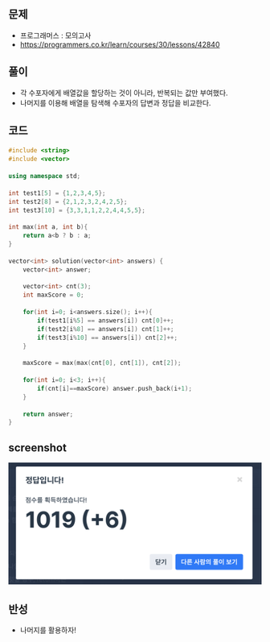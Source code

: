 ## 문제
- 프로그래머스 : 모의고사
- https://programmers.co.kr/learn/courses/30/lessons/42840


## 풀이
- 각 수포자에게 배열값을 할당하는 것이 아니라, 반복되는 값만 부여했다.
- 나머지를 이용해 배열을 탐색해 수포자의 답변과 정답을 비교한다.



## 코드
```c++
#include <string>
#include <vector>

using namespace std;

int test1[5] = {1,2,3,4,5};
int test2[8] = {2,1,2,3,2,4,2,5};
int test3[10] = {3,3,1,1,2,2,4,4,5,5};

int max(int a, int b){
    return a<b ? b : a;
}

vector<int> solution(vector<int> answers) {
    vector<int> answer;
    
    vector<int> cnt(3);
    int maxScore = 0;
    
    for(int i=0; i<answers.size(); i++){
        if(test1[i%5] == answers[i]) cnt[0]++;
        if(test2[i%8] == answers[i]) cnt[1]++;
        if(test3[i%10] == answers[i]) cnt[2]++;
    }
    
    maxScore = max(max(cnt[0], cnt[1]), cnt[2]);
    
    for(int i=0; i<3; i++){
        if(cnt[i]==maxScore) answer.push_back(i+1);
    }
    
    return answer;
}
```


## screenshot
![screenshot](./screenshots/prog_42840.png)


## 반성
- 나머지를 활용하자!
